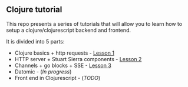 ## Clojure tutorial

This repo presents a series of tutorials that will allow you to learn how to setup a clojure/clojurescript backend and frontend.

It is divided into 5 parts:

 * Clojure basics + http requests - [Lesson 1](lesson1.md)
 * HTTP server + Stuart Sierra components - [Lesson 2](lesson2.md)
 * Channels + go blocks + SSE - [Lesson 3](lesson3.md)
 * Datomic - (*In progress*)
 * Front end in Clojurescript - (*TODO*)
